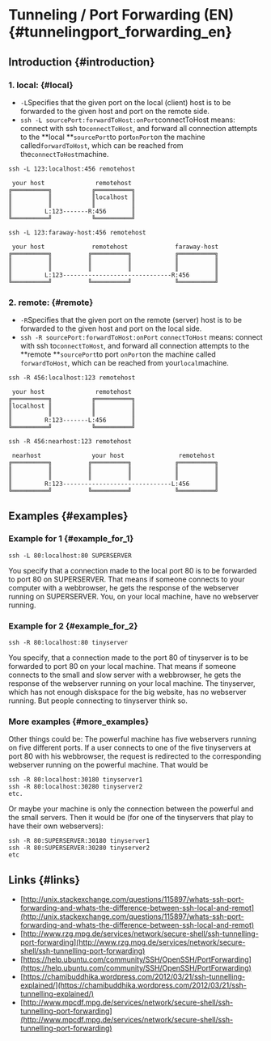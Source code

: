 # Tunneling / Port Forwarding \(EN\) {#tunnelingport_forwarding_en}

## Introduction {#introduction}

### 1. local: {#local}

* `-L`Specifies that the given port on the local \(client\) host is to be forwarded to the given host and port on the remote side.
* `ssh -L sourcePort:forwardToHost:onPort`connectToHost means: connect with ssh to`connectToHost`, and forward all connection attempts to the **local **`sourcePort`to port`onPort`on the machine called`forwardToHost`, which can be reached from the`connectToHost`machine.

`ssh -L 123:localhost:456 remotehost`

```
 your host              remotehost
╔══════════╗           ╔══════════╗
║          ║           ║localhost ║
║          ║           ║          ║
║         L:123-------R:456       ║
╚══════════╝           ╚══════════╝
```

`ssh -L 123:faraway-host:456 remotehost`

```
 your host             remotehost             faraway-host
╔══════════╗          ╔══════════╗            ╔══════════╗
║          ║          ║          ║            ║          ║
║          ║          ║          ║            ║          ║
║         L:123------------------------------R:456       ║
╚══════════╝          ╚══════════╝            ╚══════════╝
```

### 2. remote: {#remote}

* `-R`Specifies that the given port on the remote \(server\) host is to be forwarded to the given host and port on the local side.
* `ssh -R sourcePort:forwardToHost:onPort` `connectToHost` means: connect with ssh to`connectToHost`, and forward all connection attempts to the **remote **`sourcePort`to port `onPort`on the machine called `forwardToHost`, which can be reached from your`local`machine.

`ssh -R 456:localhost:123 remotehost`

```
 your host              remotehost
╔══════════╗           ╔══════════╗
║localhost ║           ║          ║
║          ║           ║          ║
║         R:123-------L:456       ║
╚══════════╝           ╚══════════╝
```

`ssh -R 456:nearhost:123 remotehost`

```
 nearhost              your host               remotehost
╔══════════╗          ╔══════════╗            ╔══════════╗
║          ║          ║          ║            ║          ║
║          ║          ║          ║            ║          ║
║         R:123------------------------------L:456       ║
╚══════════╝          ╚══════════╝            ╚══════════╝
```



## Examples {#examples}

### Example for 1 {#example_for_1}

```
ssh -L 80:localhost:80 SUPERSERVER
```

You specify that a connection made to the local port 80 is to be forwarded to port 80 on SUPERSERVER. That means if someone connects to your computer with a webbrowser, he gets the response of the webserver running on SUPERSERVER. You, on your local machine, have no webserver running.

### Example for 2 {#example_for_2}

```
ssh -R 80:localhost:80 tinyserver
```

You specify, that a connection made to the port 80 of tinyserver is to be forwarded to port 80 on your local machine. That means if someone connects to the small and slow server with a webbrowser, he gets the response of the webserver running on your local machine. The tinyserver, which has not enough diskspace for the big website, has no webserver running. But people connecting to tinyserver think so.

### More examples {#more_examples}

Other things could be: The powerful machine has five webservers running on five different ports. If a user connects to one of the five tinyservers at port 80 with his webbrowser, the request is redirected to the corresponding webserver running on the powerful machine. That would be

```
ssh -R 80:localhost:30180 tinyserver1
ssh -R 80:localhost:30280 tinyserver2
etc.
```

Or maybe your machine is only the connection between the powerful and the small servers. Then it would be \(for one of the tinyservers that play to have their own webservers\):

```
ssh -R 80:SUPERSERVER:30180 tinyserver1
ssh -R 80:SUPERSERVER:30280 tinyserver2
etc
```

## Links {#links}

* [http://unix.stackexchange.com/questions/115897/whats-ssh-port-forwarding-and-whats-the-difference-between-ssh-local-and-remot](http://unix.stackexchange.com/questions/115897/whats-ssh-port-forwarding-and-whats-the-difference-between-ssh-local-and-remot)
* [http://www.rzg.mpg.de/services/network/secure-shell/ssh-tunnelling-port-forwarding](http://www.rzg.mpg.de/services/network/secure-shell/ssh-tunnelling-port-forwarding)
* [https://help.ubuntu.com/community/SSH/OpenSSH/PortForwarding](https://help.ubuntu.com/community/SSH/OpenSSH/PortForwarding)
* [https://chamibuddhika.wordpress.com/2012/03/21/ssh-tunnelling-explained/](https://chamibuddhika.wordpress.com/2012/03/21/ssh-tunnelling-explained/)
* [http://www.mpcdf.mpg.de/services/network/secure-shell/ssh-tunnelling-port-forwarding](http://www.mpcdf.mpg.de/services/network/secure-shell/ssh-tunnelling-port-forwarding)



